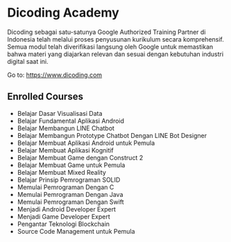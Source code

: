 # Dicoding Academy
Dicoding sebagai satu-satunya Google Authorized Training Partner di Indonesia telah melalui proses penyusunan kurikulum secara komprehensif. Semua modul telah diverifikasi langsung oleh Google untuk memastikan bahwa materi yang diajarkan relevan dan sesuai dengan kebutuhan industri digital saat ini.

Go to: https://www.dicoding.com

## Enrolled Courses
- Belajar Dasar Visualisasi Data
- Belajar Fundamental Aplikasi Android
- Belajar Membangun LINE Chatbot
- Belajar Membangun Prototype Chatbot Dengan LINE Bot Designer
- Belajar Membuat Aplikasi Android untuk Pemula
- Belajar Membuat Aplikasi Kognitif
- Belajar Membuat Game dengan Construct 2
- Belajar Membuat Game untuk Pemula
- Belajar Membuat Mixed Reality
- Belajar Prinsip Pemrograman SOLID
- Memulai Pemrograman Dengan C
- Memulai Pemrograman Dengan Java
- Memulai Pemrograman Dengan Swift
- Menjadi Android Developer Expert
- Menjadi Game Developer Expert
- Pengantar Teknologi Blockchain
- Source Code Management untuk Pemula